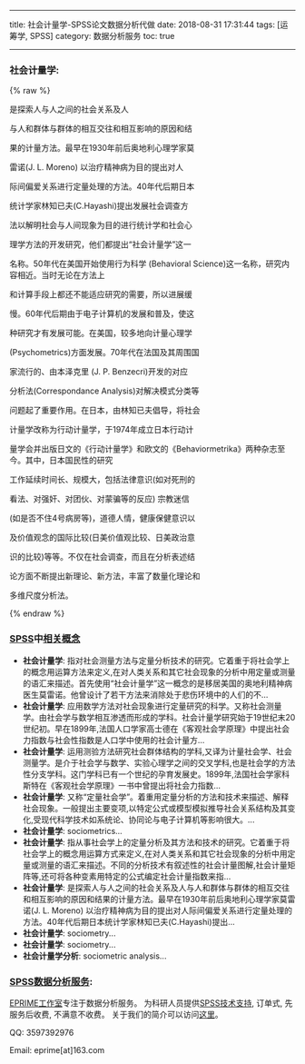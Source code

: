 
---
title: 社会计量学-SPSS论文数据分析代做
date: 2018-08-31 17:31:44
tags: [运筹学, SPSS]
category: 数据分析服务
toc: true

---



<span></span>
<!-- more -->



### 社会计量学:

{% raw %}
<div class="p1">是探索人与人之间的社会关系及人
与人和群体与群体的相互交往和相互影响的原因和结
果的计量方法。最早在1930年前后奥地利心理学家莫
雷诺(J. L. Moreno) 以治疗精神病为目的提出对人
际间偏爱关系进行定量处理的方法。40年代后期日本
统计学家林知已夫(C.Hayashi)提出发展社会调查方
法以解明社会与人间现象为目的进行统计学和社会心
理学方法的开发研究，他们都提出“社会计量学”这一
名称。50年代在美国开始使用行为科学 (Behavioral Science)这一名称，研究内容相近。当时无论在方法上
和计算手段上都还不能适应研究的需要，所以进展缓
慢。60年代后期由于电子计算机的发展和普及，使这
种研究才有发展可能。在美国，较多地向计量心理学
(Psychometrics)方面发展。70年代在法国及其周围国
家流行的、由本泽克里 (J. P. Benzecri)开发的对应
分析法(Correspondance Analysis)对解决模式分类等
问题起了重要作用。在日本，由林知已夫倡导，将社会
计量学改称为行动计量学，于1974年成立日本行动计
量学会并出版日文的《行动计量学》和欧文的《Behaviormetrika》两种杂志至今。其中，日本国民性的研究
工作延续时间长、规模大，包括法律意识(如对死刑的
看法、对强奸、对团伙、对蒙骗等的反应) 宗教迷信
(如是否不住4号病房等)，道德人情，健康保健意识以
及价值观念的国际比较(日美价值观比较、日美政治意
识的比较)等等。不仅在社会调查，而且在分析表述结
论方面不断提出新理论、新方法，丰富了数量化理论和
多维尺度分析法。</div>
{% endraw %}



### [SPSS](/tags/SPSS/)中[相关概念](/categories/数据分析服务)

- **社会计量学**: 指对社会测量方法与定量分析技术的研究。它着重于将社会学上的概念用运算方法来定义,在对人类关系和其它社会现象的分析中用定量或测量的语汇来描述。首先使用“社会计量学”这一概念的是移居美国的奥地利精神病医生莫雷诺。他曾设计了若干方法来消除处于悲伤环境中的人们的不...
- **社会计量学**: 应用数学方法对社会现象进行定量研究的科学。又称社会测量学。由社会学与数学相互渗透而形成的学科。社会计量学研究始于19世纪末20世纪初。早在1899年,法国人口学家高士德在《客观社会学原理》中提出社会力指数与社会性指数是人口学中使用的社会计量方...
- **社会计量学**: 运用测验方法研究社会群体结构的学科,又译为计量社会学、社会测量学。是介于社会学与数学、实验心理学之间的交叉学科,也是社会学的方法性分支学科。这门学科已有一个世纪的孕育发展史。1899年,法国社会学家科斯特在《客观社会学原理》一书中曾提出将社会力指数...
- **社会计量学**: 又称“定量社会学”。着重用定量分析的方法和技术来描述、解释社会现象。一般提出主要变项,以特定公式或模型模拟推导社会关系结构及其变化,受现代科学技术如系统论、协同论与电子计算机等影响很大。...
- **社会计量学**: sociometrics...
- **社会计量学**: 指从事社会学上的定量分析及其方法和技术的研究。它着重于将社会学上的概念用运算方式来定义,在对人类关系和其它社会现象的分析中用定量或测量的语汇来描述。不同的分析技术有叙述性的社会计量图解,社会计量矩阵等,还可将各种变素用特定的公式编定社会计量指数来指...
- **社会计量学**: 是探索人与人之间的社会关系及人与人和群体与群体的相互交往和相互影响的原因和结果的计量方法。最早在1930年前后奥地利心理学家莫雷诺(J. L. Moreno) 以治疗精神病为目的提出对人际间偏爱关系进行定量处理的方法。40年代后期日本统计学家林知已夫(C.Hayashi)提出...
- **社会计量学**: sociometry...
- **社会计量学**: sociometry...
- **社会计量学分析**: sociometric analysis...




### [SPSS](/tags/SPSS/)[数据分析服务](/categories/数据分析服务/):
[EPRIME工作室](http://eprime.cn/)专注于数据分析服务。
为科研人员提供[SPSS技术支持](http://eprime.cn/2018/08/18/EPRIME工作室SPSS代做服务详情/), 订单式, 先服务后收费, 不满意不收费。
关于我们的简介可以访问[这里](http://eprime.cn/2018/08/17/关于EPRIME工作室/)。

QQ: 3597392976

Email: eprime[at]163.com


